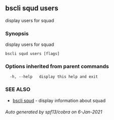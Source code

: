 ## bscli squd users

display users for squad

### Synopsis

display users for squad

```
bscli squd users [flags]
```

### Options inherited from parent commands

```
  -h, --help   display this help and exit
```

### SEE ALSO

* [bscli squd](bscli_squd.md)	 - display information about squad

###### Auto generated by spf13/cobra on 6-Jan-2021
